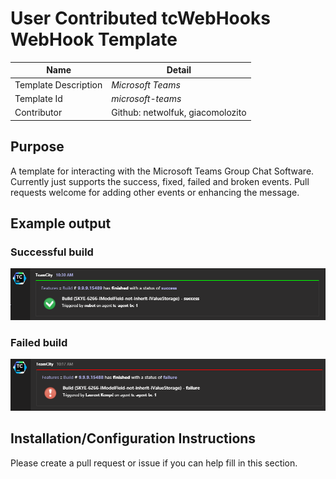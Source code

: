 # User Contributed tcWebHooks WebHook Template

Name | Detail
---- | ------
Template Description | *Microsoft Teams*
Template Id | *microsoft-teams*
Contributor | Github: netwolfuk, giacomolozito 

## Purpose
A template for interacting with the Microsoft Teams Group Chat Software.
Currently just supports the success, fixed, failed and broken events.
Pull requests welcome for adding other events or enhancing the message.

## Example output
### Successful build
![Teams success](/webhook-templates/microsoft-teams/Teams_success.png)

### Failed build
![Teams failure](/webhook-templates/microsoft-teams/Teams_failure.png)

## Installation/Configuration Instructions
Please create a pull request or issue if you can help fill in this section.
